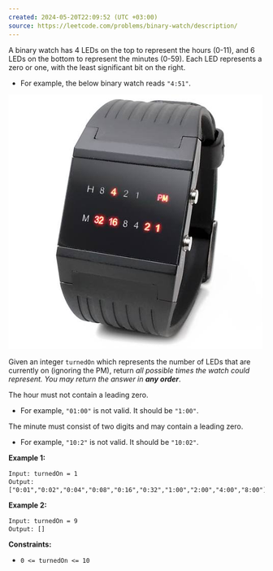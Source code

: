 ```yaml
---
created: 2024-05-20T22:09:52 (UTC +03:00)
source: https://leetcode.com/problems/binary-watch/description/
---
```

A binary watch has 4 LEDs on the top to represent the hours (0-11), and 6 LEDs on the bottom to represent the minutes (0-59). Each LED represents a zero or one, with the least significant bit on the right.

* For example, the below binary watch reads `"4:51"`.

![img.png](img.png)

Given an integer `turnedOn` which represents the number of LEDs that are currently on (ignoring the PM), return _all possible times the watch could represent. You may return the answer in **any order**_.

The hour must not contain a leading zero.

* For example, `"01:00"` is not valid. It should be `"1:00"`.

The minute must consist of two digits and may contain a leading zero.

* For example, `"10:2"` is not valid. It should be `"10:02"`.


**Example 1:**

```
Input: turnedOn = 1
Output: ["0:01","0:02","0:04","0:08","0:16","0:32","1:00","2:00","4:00","8:00"]
```

**Example 2:**

```
Input: turnedOn = 9
Output: []
```


**Constraints:**

* `0 <= turnedOn <= 10`
